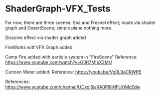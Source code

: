 # ShaderGraph-VFX_Tests
For now, there are three scenes: Sea and Fresnel effect; made via shader graph and DesertScene; simple plane nothing more.

Dissolve effect via shader graph added

FireWorks witf VFX Graph added

Camp Fire added with particle system in "FireScene" 
Reference: https://www.youtube.com/watch?v=G0R7MIbX3MU

Cartoon Water added:
Reference: https://youtu.be/Vg0L9aCRWPE



References: 
https://www.youtube.com/channel/UCxgl5jsRA0Pl8iHFUOMcEdw